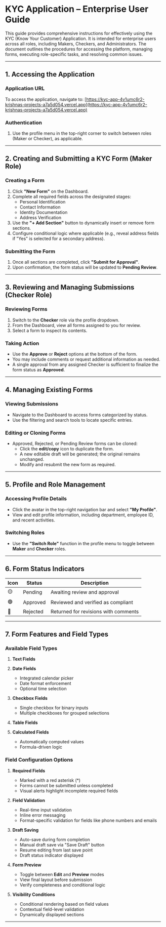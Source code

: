 # KYC Application – Enterprise User Guide

This guide provides comprehensive instructions for effectively using the KYC (Know Your Customer) Application. It is intended for enterprise users across all roles, including Makers, Checkers, and Administrators. The document outlines the procedures for accessing the platform, managing forms, executing role-specific tasks, and resolving common issues.

---

## 1. Accessing the Application

### Application URL

To access the application, navigate to: [https://kyc-app-4v1umc6r2-krishnas-projects-a7a5d054.vercel.app](https://kyc-app-4v1umc6r2-krishnas-projects-a7a5d054.vercel.app)

### Authentication

1. Use the profile menu in the top-right corner to switch between roles (Maker or Checker), as applicable.

---

## 2. Creating and Submitting a KYC Form (Maker Role)

### Creating a Form

1. Click **"New Form"** on the Dashboard.
2. Complete all required fields across the designated stages:
   - Personal Identification
   - Contact Information
   - Identity Documentation
   - Address Verification
3. Use the **"+ Add Section"** button to dynamically insert or remove form sections.
4. Configure conditional logic where applicable (e.g., reveal address fields if "Yes" is selected for a secondary address).

### Submitting the Form

1. Once all sections are completed, click **"Submit for Approval"**.
2. Upon confirmation, the form status will be updated to **Pending Review**.

---

## 3. Reviewing and Managing Submissions (Checker Role)

### Reviewing Forms

1. Switch to the **Checker** role via the profile dropdown.
2. From the Dashboard, view all forms assigned to you for review.
3. Select a form to inspect its contents.

### Taking Action

- Use the **Approve** or **Reject** options at the bottom of the form.
- You may include comments or request additional information as needed.
- A single approval from any assigned Checker is sufficient to finalize the form status as **Approved**.

---

## 4. Managing Existing Forms

### Viewing Submissions

- Navigate to the Dashboard to access forms categorized by status.
- Use the filtering and search tools to locate specific entries.

### Editing or Cloning Forms

- Approved, Rejected, or Pending Review forms can be cloned:
  - Click the **edit/copy** icon to duplicate the form.
  - A new editable draft will be generated; the original remains unchanged.
  - Modify and resubmit the new form as required.

---

## 5. Profile and Role Management

### Accessing Profile Details

- Click the avatar in the top-right navigation bar and select **"My Profile"**.
- View and edit profile information, including department, employee ID, and recent activities.

### Switching Roles

- Use the **"Switch Role"** function in the profile menu to toggle between **Maker** and **Checker** roles.

---

## 6. Form Status Indicators

| Icon | Status   | Description                          |
| ---- | -------- | ------------------------------------ |
| 🟡   | Pending  | Awaiting review and approval         |
| 🟢   | Approved | Reviewed and verified as compliant   |
| 🔴   | Rejected | Returned for revisions with comments |

---

## 7. Form Features and Field Types

### Available Field Types

1. **Text Fields**

2. **Date Fields**

   - Integrated calendar picker
   - Date format enforcement
   - Optional time selection

3. **Checkbox Fields**

   - Single checkbox for binary inputs
   - Multiple checkboxes for grouped selections

4. **Table Fields**

5. **Calculated Fields**

   - Automatically computed values
   - Formula-driven logic

### Field Configuration Options

1. **Required Fields**

   - Marked with a red asterisk (*)
   - Forms cannot be submitted unless completed
   - Visual alerts highlight incomplete required fields

2. **Field Validation**

   - Real-time input validation
   - Inline error messaging
   - Format-specific validation for fields like phone numbers and emails

3. **Draft Saving**

   - Auto-save during form completion
   - Manual draft save via "Save Draft" button
   - Resume editing from last save point
   - Draft status indicator displayed

4. **Form Preview**

   - Toggle between **Edit** and **Preview** modes
   - View final layout before submission
   - Verify completeness and conditional logic

5. **Visibility Conditions**

   - Conditional rendering based on field values
   - Contextual field-level validation
   - Dynamically displayed sections


---